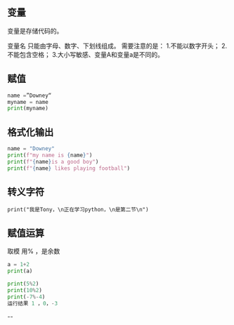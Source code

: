 变量
--
变量是存储代码的。

变量名 只能由字母、数字、下划线组成。
需要注意的是：
1.不能以数字开头；
2.不能包含空格；
3.大小写敏感、变量A和变量a是不同的。

赋值
--

```python
name =”Downey“
myname = name
print(myname)
```
格式化输出
--

```python
name = "Downey"
print(f"my name is {name}")
print(f"{name}is a good boy")
print(f"{name} likes playing football")

```

转义字符
--
```
print("我是Tony，\n正在学习python，\n是第二节\n")
```

赋值运算
--
取模 用%  ，是余数
```python
a = 1+2
print(a)

print(5%2)
print(10%2)
print(-7%-4)
运行结果 1 ，0，-3
```

--
<!--stackedit_data:
eyJoaXN0b3J5IjpbOTMzODk4Mjk1XX0=
-->